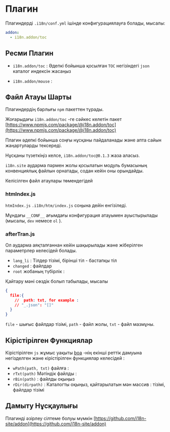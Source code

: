 # Плагин

Плагиндерді `.i18n/conf.yml` ішінде конфигурациялауға болады, мысалы:

```yml
addon:
  - i18n.addon/toc
```

## Ресми Плагин

* `i18n.addon/toc` :
  Әдепкі бойынша қосылған `TOC` негізіндегі `json` каталог индексін жасаңыз

* `i18n.addon/mouse` :

## Файл Атауы Шарты

Плагиндердің барлығы `npm` пакеттен тұрады.

Жоғарыдағы `i18n.addon/toc` -ге сәйкес келетін пакет [https://www.npmjs.com/package/@i18n.addon/toc](https://www.npmjs.com/package/@i18n.addon/toc)

Плагин әдепкі бойынша соңғы нұсқаны пайдаланады және апта сайын жаңартуларды тексереді.

Нұсқаны түзеткіңіз келсе, `i18n.addon/toc@0.1.3` жаза аласыз.

`i18n.site` аударма пәрмен жолы қосылатын модуль бумасының конвенциялық файлын орнатады, содан кейін оны орындайды.

Келісілген файл атаулары төмендегідей

### htmIndex.js

`htmIndex.js` `.i18n/htm/index.js` соңына дейін енгізіледі.

Мұндағы `__CONF__` ағымдағы конфигурация атауымен ауыстырылады (мысалы, `dev` немесе `ol` ).

### afterTran.js

Ол аударма аяқталғаннан кейін шақырылады және жіберілген параметрлер келесідей болады.

* `lang_li` : Тілдер тізімі, бірінші тіл - бастапқы тіл
* `changed` : файлдар
* `root` жобаның түбірлік :

Қайтару мәні сөздік болып табылады, мысалы

```json
{
  file:{
    //  path: txt, for example :
    // "_.json": "[]"
  }
}
```

`file` - шығыс файлдар тізімі, `path` - файл жолы, `txt` - файл мазмұны.

## Кірістірілген Функциялар

Кірістірілген `js` жұмыс уақыты [boa](https://github.com/boa-dev/boa) -нің екінші реттік дамуына негізделген және кірістірілген функциялар келесідей :

* `wPath(path, txt)` файлға :
* `rTxt(path)` Мәтіндік файлды :
* `rBin(path)` : файлды оқыңыз
* `rDir(dirpath)` : Каталогты оқыңыз, қайтарылатын мән массив : тізімі, файлдар тізімі

## Дамыту Нұсқаулығы

Плагинді әзірлеу сілтеме болуы мүмкін [https://github.com/i18n-site/addon](https://github.com/i18n-site/addon)